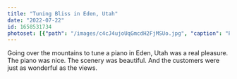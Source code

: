 ```yaml
---
title: "Tuning Bliss in Eden, Utah"
date: "2022-07-22"
id: 1658531734
photoset: [{"path": "/images/c4cJ4ujoUqGmcdH2FjMSUo.jpg", "caption": "Pineview Reservoir", "thumbnail": "True"}]
---
```

Going over the mountains to tune a piano in Eden, Utah was a real pleasure.  The piano was nice.  The scenery was beautiful.  And the customers were just as wonderful as the views. 